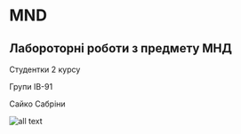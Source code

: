 # MND
## Лабороторні роботи з предмету МНД
Студентки 2 курсу

Групи ІВ-91

Сайко Сабріни

![all text](https://thumbs.gfycat.com/SlowBelovedEchidna-small.gif|"Hello")
